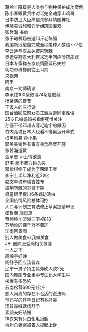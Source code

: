 藏羚羊降级是人类参与物种保护成功案例  
陈小春跟黄贯中对话完全魂穿山鸡哥  
日本防卫大臣岸信夫参拜靖国神社  
伊藤美诚想和许昕组跨国混双  
张哲瀚 书单  
张予曦机场被送10斤老陈醋  
我国新冠疫苗完成全程接种人数超7.77亿  
李云迪与汉兰达披荆斩棘  
奥运夺冠意大利百米选手回应涉药质疑  
日本专家称东京疫情蔓延已失控  
切勿带槟榔前往土耳其  
央视网  
阿里  
南京一幼师确诊  
李承铉100条微博74条是戚薇  
杨紫演的普普  
干饭人的三行诗  
国台酒回应前女员工酒后遭同事性侵  
25岁已婚妈妈被指假死博关注  
孙俪不带邓超去写毛笔字的原因  
竹内亮说日本人也看不懂奥运开幕式  
扫黑风暴 孙小果  
郭美美销售有毒有害食品案开庭  
张哲瀚道歉  
金承志 沪上情欲流  
舒淇 毫不费力镜头感  
邓紫棋终于成为了荣耀王者  
李宁上半年净利近20亿  
赵文卓说布瑞吉姓布  
披荆斩棘的哥哥下期  
男童眼里捉出6条蠕动活虫  
全国疫情风险总体可控  
人口与计划生育法修正草案提请审议  
张哲瀚 旭日旗  
蔡徐坤加盟浙江卫视818  
苏炳添的课千万不要逃  
江南百景图  
别人做美食vs我做美食  
JBL删除张哲瀚相关微博  
一人之下  
高瀚宇好帅  
杨舒予回应汤普森  
辽宁一男子持工具斧砍人致2死  
国内舞蹈专业里中专生比大学生牛  
核爆有多恐怖  
云南松茸600元1公斤  
恋人间真的存在不合适的说法吗  
爸妈写的怀孕日记有多好哭  
汤普森喊话杨舒予  
素颜夫妇结婚  
神农架有只白化毛冠鹿  
杭州杀妻案被告人提起上诉  
